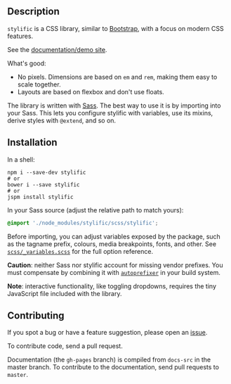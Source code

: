 ## Description

`stylific` is a CSS library, similar to
[Bootstrap](http://getbootstrap.com), with a focus on modern CSS features.

See the [documentation/demo site](http://mitranim.com/stylific/).

What's good:
* No pixels. Dimensions are based on `em` and `rem`, making them easy to scale
  together.
* Layouts are based on flexbox and don't use floats.

The library is written with [Sass](http://sass-lang.com). The best way to use it
is by importing into your Sass. This lets you configure stylific with variables,
use its mixins, derive styles with `@extend`, and so on.

## Installation

In a shell:

```shell
npm i --save-dev stylific
# or
bower i --save stylific
# or
jspm install stylific
```

In your Sass source (adjust the relative path to match yours):

```scss
@import './node_modules/stylific/scss/stylific';
```

Before importing, you can adjust variables exposed by the package, such as the
tagname prefix, colours, media breakpoints, fonts, and other. See
[`scss/_variables.scss`](scss/_variables.scss) for the full option reference.

**Caution**: neither Sass nor stylific account for missing vendor prefixes. You
must compensate by combining it with
[`autoprefixer`](https://github.com/postcss/autoprefixer) in your build system.

**Note**: interactive functionality, like toggling dropdowns, requires the tiny
JavaScript file included with the library.

## Contributing

If you spot a bug or have a feature suggestion, please open an [issue](https://github.com/Mitranim/stylific/issues).

To contribute code, send a pull request.

Documentation (the `gh-pages` branch) is compiled from `docs-src` in the master
branch. To contribute to the documentation, send pull requests to `master`.

